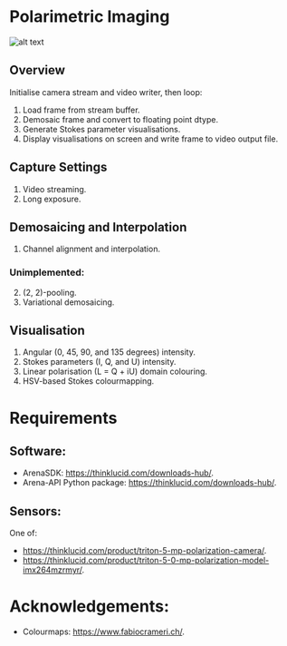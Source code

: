 # Polarimetric Imaging

![alt text](https://github.com/kyle-rosa/polarisation_imaging/blob/main/gallery/glasses.png?raw=true)

## Overview
Initialise camera stream and video writer, then loop:
1. Load frame from stream buffer.
2. Demosaic frame and convert to floating point dtype.
3. Generate Stokes parameter visualisations.
4. Display visualisations on screen and write frame to video output file.

## Capture Settings
1. Video streaming.
2. Long exposure.

## Demosaicing and Interpolation
1. Channel alignment and interpolation.
### Unimplemented:
2. (2, 2)-pooling.
3. Variational demosaicing.

## Visualisation
1. Angular (0, 45, 90, and 135 degrees) intensity.
2. Stokes parameters (I, Q, and U) intensity.
3. Linear polarisation (L = Q + iU) domain colouring.
4. HSV-based Stokes colourmapping.




# Requirements
## Software:
- ArenaSDK: https://thinklucid.com/downloads-hub/.
- Arena-API Python package: https://thinklucid.com/downloads-hub/.

## Sensors:
One of:
- https://thinklucid.com/product/triton-5-mp-polarization-camera/.
- https://thinklucid.com/product/triton-5-0-mp-polarization-model-imx264mzrmyr/.

# Acknowledgements:
- Colourmaps: https://www.fabiocrameri.ch/.
